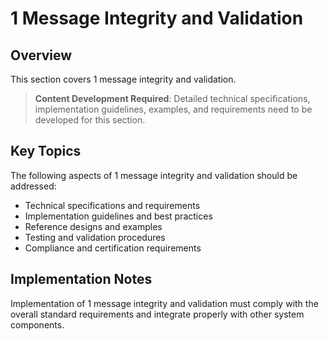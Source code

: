 # 1 Message Integrity and Validation

## Overview

This section covers 1 message integrity and validation.

> **Content Development Required**: Detailed technical specifications, implementation guidelines, examples, and requirements need to be developed for this section.

## Key Topics

The following aspects of 1 message integrity and validation should be addressed:

- Technical specifications and requirements
- Implementation guidelines and best practices
- Reference designs and examples
- Testing and validation procedures
- Compliance and certification requirements

## Implementation Notes

Implementation of 1 message integrity and validation must comply with the overall standard requirements and integrate properly with other system components.

